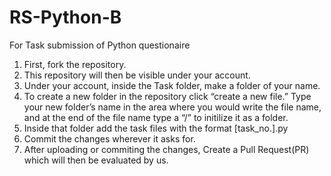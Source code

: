 # RS-Python-B
For Task submission of Python questionaire

1. First, fork the repository.
2. This repository will then be visible under your account.
3. Under your account, inside the Task folder, make a folder of your name.
4. To create a new folder in the repository click “create a new file.” Type your new folder’s name in the area where you would write the file name, and at the end of the file name type a “/” to initilize it as a folder. 
5. Inside that folder add the task files with the format [task_no.].py
6. Commit the changes wherever it asks for.
7. After uploading or commiting the changes, Create a Pull Request(PR) which will then be evaluated by us.
